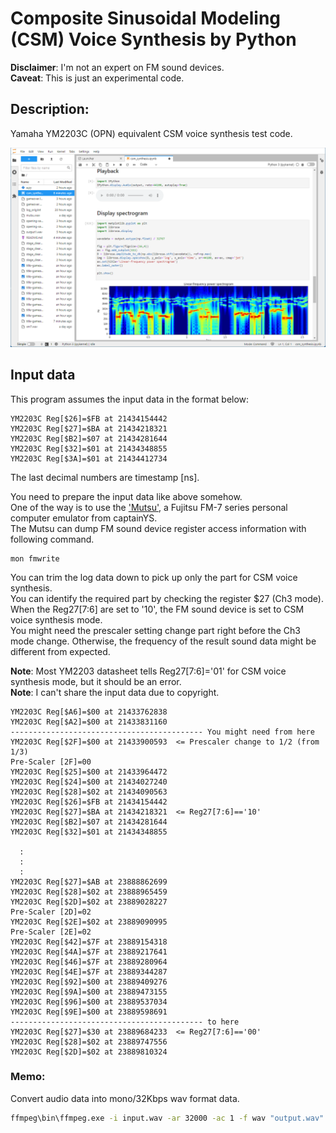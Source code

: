 # Composite Sinusoidal Modeling (CSM) Voice Synthesis by Python  

**Disclaimer**: I'm not an expert on FM sound devices.  
**Caveat**: This is just an experimental code.  

## Description:  
Yamaha YM2203C (OPN) equivalent CSM voice synthesis test code.  

![jupyter](./resources/jupyter-csm.png)


## Input data  

This program assumes the input data in the format below:  

```
YM2203C Reg[$26]=$FB at 21434154442
YM2203C Reg[$27]=$BA at 21434218321
YM2203C Reg[$B2]=$07 at 21434281644
YM2203C Reg[$32]=$01 at 21434348855
YM2203C Reg[$3A]=$01 at 21434412734
```
The last decimal numbers are timestamp [ns].  

You need to prepare the input data like above somehow.  
One of the way is to use the ['Mutsu'](https://github.com/captainys/77AVEMU), a Fujitsu FM-7 series personal computer emulator from captainYS.  
The Mutsu can dump FM sound device register access information with following command.  
```
mon fmwrite
```
You can trim the log data down to pick up only the part for CSM voice synthesis.  
You can identify the required part by checking the register $27 (Ch3 mode). When the Reg27[7:6] are set to '10', the FM sound device is set to CSM voice synthesis mode.  
You might need the prescaler setting change part right before the Ch3 mode change. Otherwise, the frequency of the result sound data might be different from expected.  

**Note**: Most YM2203 datasheet tells Reg27[7:6]='01' for CSM voice synthesis mode, but it should be an error.  
**Note**: I can't share the input data due to copyright.  

```
YM2203C Reg[$A6]=$00 at 21433762838
YM2203C Reg[$A2]=$00 at 21433831160
------------------------------------------- You might need from here
YM2203C Reg[$2F]=$00 at 21433900593  <= Prescaler change to 1/2 (from 1/3)
Pre-Scaler [2F]=00
YM2203C Reg[$25]=$00 at 21433964472
YM2203C Reg[$24]=$00 at 21434027240
YM2203C Reg[$28]=$02 at 21434090563
YM2203C Reg[$26]=$FB at 21434154442
YM2203C Reg[$27]=$BA at 21434218321  <= Reg27[7:6]=='10'
YM2203C Reg[$B2]=$07 at 21434281644
YM2203C Reg[$32]=$01 at 21434348855

  :
  :
  :
YM2203C Reg[$27]=$AB at 23888862699
YM2203C Reg[$28]=$02 at 23888965459
YM2203C Reg[$2D]=$02 at 23889028227
Pre-Scaler [2D]=02
YM2203C Reg[$2E]=$02 at 23889090995
Pre-Scaler [2E]=02
YM2203C Reg[$42]=$7F at 23889154318
YM2203C Reg[$4A]=$7F at 23889217641
YM2203C Reg[$46]=$7F at 23889280964
YM2203C Reg[$4E]=$7F at 23889344287
YM2203C Reg[$92]=$00 at 23889409276
YM2203C Reg[$9A]=$00 at 23889473155
YM2203C Reg[$96]=$00 at 23889537034
YM2203C Reg[$9E]=$00 at 23889598691
------------------------------------------- to here
YM2203C Reg[$27]=$30 at 23889684233  <= Reg27[7:6]=='00'
YM2203C Reg[$28]=$02 at 23889747556
YM2203C Reg[$2D]=$02 at 23889810324
```

### Memo:  
Convert audio data into mono/32Kbps wav format data.

```sh
ffmpeg\bin\ffmpeg.exe -i input.wav -ar 32000 -ac 1 -f wav "output.wav"
```
